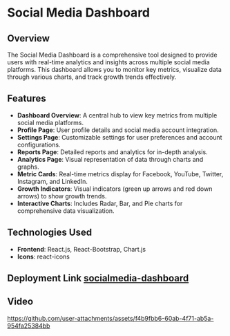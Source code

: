 # Social Media Dashboard

## Overview

The Social Media Dashboard is a comprehensive tool designed to provide users with real-time analytics and insights across multiple social media platforms. This dashboard allows you to monitor key metrics, visualize data through various charts, and track growth trends effectively.

## Features

- **Dashboard Overview**: A central hub to view key metrics from multiple social media platforms.
- **Profile Page**: User profile details and social media account integration.
- **Settings Page**: Customizable settings for user preferences and account configurations.
- **Reports Page**: Detailed reports and analytics for in-depth analysis.
- **Analytics Page**: Visual representation of data through charts and graphs.
- **Metric Cards**: Real-time metrics display for Facebook, YouTube, Twitter, Instagram, and LinkedIn.
- **Growth Indicators**: Visual indicators (green up arrows and red down arrows) to show growth trends.
- **Interactive Charts**: Includes Radar, Bar, and Pie charts for comprehensive data visualization.

## Technologies Used

- **Frontend**: React.js, React-Bootstrap, Chart.js
- **Icons**: react-icons

## Deployment Link [socialmedia-dashboard](https://social-media-dashboard-sushobhit.vercel.app/)

## Video 


https://github.com/user-attachments/assets/f4b9fbb6-60ab-4f71-ab5a-954fa25384bb


